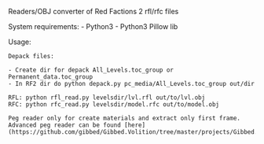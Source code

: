 Readers/OBJ converter of Red Factions 2 rfl/rfc files

System requirements:
	- Python3 
	- Python3 Pillow lib

Usage:
	
	Depack files:
	
	- Create dir for depack All_Levels.toc_group or Permanent_data.toc_group
	- In RF2 dir do python depack.py pc_media/All_Levels.toc_group out/dir
	
	RFL: python rfl_read.py levelsdir/lvl.rfl out/to/lvl.obj
	RFC: python rfc_read.py levelsdir/model.rfc out/to/model.obj
	
	Peg reader only for create materials and extract only first frame.
	Advanced peg reader can be found [here](https://github.com/gibbed/Gibbed.Volition/tree/master/projects/Gibbed.RedFaction2.ConvertPEG)


